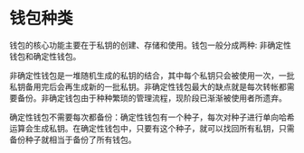 # 钱包种类

钱包的核心功能主要在于私钥的创建、存储和使用。钱包一般分成两种: 非确定性钱包和确定性钱包。

非确定性钱包是一堆随机生成的私钥的结合，其中每个私钥只会被使用一次，一批私钥备用完后会再生成新的一批私钥。非确定性钱包最大的缺点就是每次转帐都需要备份。非确定钱包由于种种繁琐的管理流程，现阶段已渐渐被使用者所遗弃。

确定性钱包不需要每次都备份：确定性钱包有一个种子，每次对种子进行单向哈希运算会生成私钥。在确定性钱包中，只要有这个种子，就可以找回所有私钥，只需备份种子就相当于备份了所有钱包。
